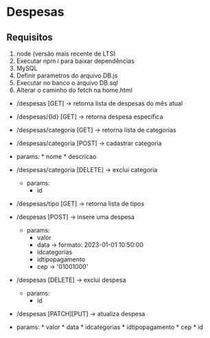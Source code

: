 # Despesas

## Requisitos

1. node (versão mais recente de LTS)
2. Executar npm i para baixar dependências
3. MySQL
4. Definir parametros do arquivo DB.js
5. Executar no banco o arquivo DB.sql
6. Alterar o caminho do fetch na home.html

* /despesas [GET] -> retorna lista de despesas do mês atual
* /despesas/{Id} [GET] -> retorna despesa específica
* /despesas/categoria [GET] -> retorna lista de categorias
* /despesas/categoria [POST] -> cadastrar categoria
* params:
        * nome
        * descricao
* /despesas/categoria [DELETE] -> exclui categoria
    * params:
        * id
* /despesas/tipo [GET] -> retorna lista de tipos

* /despesas [POST] -> insere uma despesa
    * params:
        * valor
        * data -> formato: 2023-01-01 10:50:00
        * idcategorias
        * idtipopagamento
        * cep -> '01001000'
* /despesas [DELETE] -> exclui despesa
    * params:
        * id

* /despesas [PATCH][PUT] -> atualiza despesa
* params:
        * valor
        * data
        * idcategorias
        * idtipopagamento
        * cep
        * id
